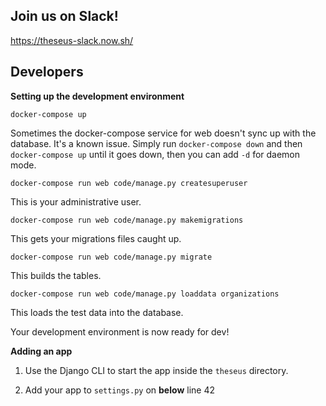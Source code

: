 ## Join us on Slack!

https://theseus-slack.now.sh/

## Developers

**Setting up the development environment**

`docker-compose up`

Sometimes the docker-compose service for web doesn't sync up with the database. It's a known issue. Simply run `docker-compose down` and then `docker-compose up` until it goes down, then you can add `-d` for daemon mode.

`docker-compose run web code/manage.py createsuperuser`

This is your administrative user.

`docker-compose run web code/manage.py makemigrations`

This gets your migrations files caught up.

`docker-compose run web code/manage.py migrate`

This builds the tables.

`docker-compose run web code/manage.py loaddata organizations`

This loads the test data into the database.

Your development environment is now ready for dev!

**Adding an app**

1. Use the Django CLI to start the app inside the `theseus` directory.

2. Add your app to `settings.py` on **below** line 42
